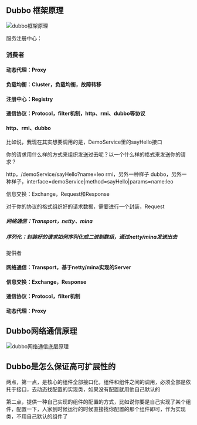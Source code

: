 ## Dubbo 框架原理
![dubbo框架原理](https://new-blog-1251602255.cos.ap-shanghai.myqcloud.com/img/dubbo%E6%A1%86%E6%9E%B6%E5%8E%9F%E7%90%86.png)

服务注册中心：

### 消费者

#### 动态代理：Proxy

#### 负载均衡：Cluster，负载均衡，故障转移

#### 注册中心：Registry

#### 通信协议：Protocol，filter机制，http、rmi、dubbo等协议

#### http、rmi、dubbo

比如说，我现在其实想要调用的是，DemoService里的sayHello接口

你的请求用什么样的方式来组织发送过去呢？以一个什么样的格式来发送你的请求？

http，/demoService/sayHello?name=leo rmi，另外一种样子 dubbo，另外一种样子，interface=demoService|method=sayHello|params=name:leo

信息交换：Exchange，Request和Response

对于你的协议的格式组织好的请求数据，需要进行一个封装，Request

##### 网络通信：Transport，netty、mina

##### 序列化：封装好的请求如何序列化成二进制数组，通过netty/mina发送出去

提供者

#### 网络通信：Transport，基于netty/mina实现的Server

#### 信息交换：Exchange，Response

#### 通信协议：Protocol，filter机制

#### 动态代理：Proxy

## Dubbo网络通信原理

![dubbo网络通信底层原理](https://new-blog-1251602255.cos.ap-shanghai.myqcloud.com/img/dubbo%E7%BD%91%E7%BB%9C%E9%80%9A%E4%BF%A1%E5%BA%95%E5%B1%82%E5%8E%9F%E7%90%86.png)

## Dubbo是怎么保证高可扩展性的

两点，第一点，是核心的组件全部接口化，组件和组件之间的调用，必须全部是依托于接口，去动态找配置的实现类，如果没有配置就用他自己默认的

第二点，提供一种自己实现的组件的配置的方式，比如说你要是自己实现了某个组件，配置一下，人家到时候运行的时候直接找你配置的那个组件即可，作为实现类，不用自己默认的组件了